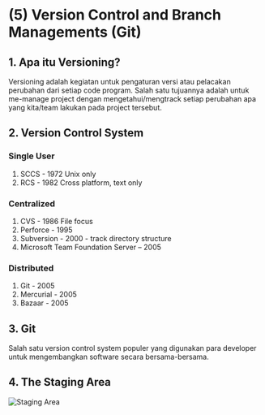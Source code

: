 # (5) Version Control and Branch Managements (Git)

## 1. Apa itu Versioning?

Versioning adalah kegiatan untuk pengaturan versi atau pelacakan perubahan dari setiap code program. Salah satu tujuannya adalah untuk me-manage project dengan mengetahui/mengtrack setiap perubahan apa yang kita/team lakukan pada project tersebut.

## 2. Version Control System

### Single User

1. SCCS - 1972 Unix only
2. RCS - 1982 Cross platform, text only

### Centralized

1. CVS - 1986 File focus
2. Perforce - 1995
3. Subversion - 2000 - track directory structure
4. Microsoft Team Foundation Server – 2005

### Distributed

1. Git - 2005
2. Mercurial - 2005
3. Bazaar - 2005

## 3. Git

Salah satu version control system populer yang digunakan para developer untuk mengembangkan software secara bersama-bersama.

## 4. The Staging Area

![Staging Area](https://scontent.fcgk37-1.fna.fbcdn.net/v/t39.30808-6/332175020_1174449339926006_3216217218504418305_n.jpg?_nc_cat=103&ccb=1-7&_nc_sid=730e14&_nc_ohc=cY6vzX_iMfkAX_sLGVA&_nc_ht=scontent.fcgk37-1.fna&oh=00_AfDdsZhUKn4t-3UBddFIB6RbPkaU3tpj9YVShxY3cCKPsg&oe=63F59240)
